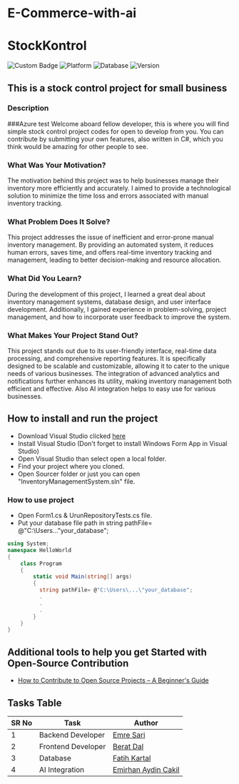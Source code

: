 # E-Commerce-with-ai

# StockKontrol
![Custom Badge](https://img.shields.io/badge/Firat-University-red.svg)
![Platform](https://img.shields.io/badge/platform-node.js-green.svg)
![Database](https://img.shields.io/badge/mysql-blue.svg)
![Version](https://img.shields.io/badge/version-0.1-purple.svg)
## This is a stock control project for small business

### Description
###Azure test
Welcome aboard fellow developer, this is where you will find simple stock control project codes for open to develop from you.
You can contribute by submitting your own features, also written in C#, which you think would be amazing for other
people to see.

### What Was Your Motivation?
The motivation behind this project was to help businesses manage their inventory more efficiently and accurately. I aimed to provide a technological solution to minimize the time loss and errors associated with manual inventory tracking.



### What Problem Does It Solve?
This project addresses the issue of inefficient and error-prone manual inventory management. By providing an automated system, it reduces human errors, saves time, and offers real-time inventory tracking and management, leading to better decision-making and resource allocation.

### What Did You Learn?
During the development of this project, I learned a great deal about inventory management systems, database design, and user interface development. Additionally, I gained experience in problem-solving, project management, and how to incorporate user feedback to improve the system.

### What Makes Your Project Stand Out?
This project stands out due to its user-friendly interface, real-time data processing, and comprehensive reporting features. It is specifically designed to be scalable and customizable, allowing it to cater to the unique needs of various businesses. The integration of advanced analytics and notifications further enhances its utility, making inventory management both efficient and effective. Also AI integration helps to easy use for various businesses.

## How to install and run the project
- Download Visual Studio clicked [here](https://visualstudio.microsoft.com/tr/downloads/)  
- Install Visual Studio (Don't forget to install Windows Form App in Visual Studio)  
- Open Visual Studio than select open a local folder.
- Find your project where you cloned.  
- Open Sourcer folder or just you can open "InventoryManagementSystem.sln" file.  
 ### How to use project
 - Open Form1.cs & UrunRepositoryTests.cs file.
 - Put your database file path in string pathFile= @"C:\Users\...\"your_database";
```csharp
using System;
namespace HelloWorld
{
    class Program
    {
        static void Main(string[] args)
        {
          string pathFile= @"C:\Users\...\"your_database";
          .
          .
          .
        }
    }
}
```
## Additional tools to help you get Started with Open-Source Contribution
- [How to Contribute to Open Source Projects – A Beginner's Guide](https://www.freecodecamp.org/news/how-to-contribute-to-open-source-projects-beginners-guide/)

## Tasks Table

| SR No | Task                                                                                                                                           | Author                                                      |
|-------|---------------------------------------------------------------------------------------------------------------------------------------------------|-------------------------------------------------------------|
| 1     | Backend Developer                               | [Emre Sari](https://github.com/Emre-Sari)                   |
| 2     | Frontend Developer                              |[Berat Dal](https://github.com/Beratdal)       |
| 3     | Database                                | [Fatih Kartal](https://github.com/MrEaglee)                 |
| 4     | AI Integration                       | [Emirhan Aydin Cakil](https://github.com/emircakil)                 |
